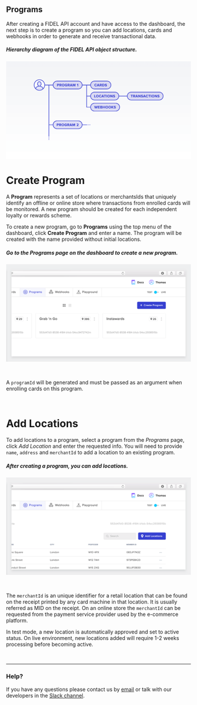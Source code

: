 ## Programs

After creating a FIDEL API account and have access to the dashboard, the next step is to create a program so you can add locations, cards and webhooks in order to generate and receive transactional data.

<h5>Hierarchy diagram of the FIDEL API object structure.</h5>

![Hierarchy diagram](assets/images/hierarchy-diagram.png "Hierarchy diagram")

# Create Program
A **Program** represents a set of locations or merchantsIds that uniquely identify an offline or online store where transactions from enrolled cards will be monitored. A new program should be created for each independent loyalty or rewards scheme.

To create a new program, go to **Programs** using the top menu of the dashboard, click **Create Program** and enter a name. The program will be created with the name provided without initial locations.

<h5>Go to the Programs page on the dashboard to create a new program.</h5>

![Create program](assets/images/create-program.png "Create program")

<br/>

A `programId` will be generated and must be passed as an argument when enrolling cards on this program.  

<br/>

# Add Locations
To add locations to a program, select a program from the *Programs* page, click *Add Location* and enter the requested info. You will need to provide `name`, `address` and `merchantId` to add a location to an existing program.

<h5>After creating a program, you can add locations.</h5>

![Add locations](assets/images/add-locations.png "Add locations")

<br/>

The `merchantId` is an unique identifier for a retail location that can be found on the receipt printed by any card machine in that location. It is usually referred as MID on the receipt. On an online store the `merchantId` can be requested from the payment service provider used by the e-commerce platform.

In test mode, a new location is automatically approved and set to active status. On live environment, new locations added will require 1-2 weeks processing before becoming active.

<br/>

___
### Help?
If you have any questions please contact us by [email](mailto:developer@fidel.uk) or talk with our developers in the [Slack channel](fidel.uk).

<br/>
